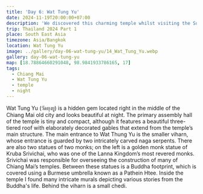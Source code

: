 ```yaml
---
title: 'Day 6: Wat Tung Yu'
date: 2024-11-19T20:00:00+07:00
description: 'We discovered this charming temple whilst visiting the Sunday night market. It looked glorious at night.'
trip: Thailand 2024 Part 1
place: South East Asia
timezone: Asia/Bangkok
location: Wat Tung Yu
image: ../gallery/day-06-wat-tung-yu/14_Wat_Tung_Yu.webp
gallery: day-06-wat-tung-yu
map: [18.78864660291048, 98.9841933786165, 17]
tags:
  - Chiang Mai
  - Wat Tung Yu
  - temple
  - night
---
```


Wat Tung Yu (วัดทุงยู) is a hidden gem located right in the middle of the Chiang Mai old city and looks beautiful at night. The primary assembly hall of the temple is tiny and compact, although it features a beautiful three-tiered roof with elaborately decorated gables that extend from the temple’s main structure. The main entrance to Wat Thung Yu is the smaller viharn, whose entrance is guarded by two intricately carved naga serpents. There are also two statues of two monks; on the left is a golden monk statue of Kruba Srivichai, who was one of the Lanna Kingdom’s most revered monks. Srivichai was responsible for overseeing the construction of many of Chiang Mai’s temples. Between these statues is a Buddha footprint, which is covered using a Burmese umbrella known as a Pathein Htee. Inside the temple I found many intricate murals depicting various stories from the Buddha's life. Behind the viharn is a small chedi.
